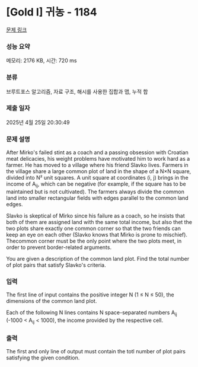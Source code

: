 # [Gold I] 귀농 - 1184 

[문제 링크](https://www.acmicpc.net/problem/1184) 

### 성능 요약

메모리: 2176 KB, 시간: 720 ms

### 분류

브루트포스 알고리즘, 자료 구조, 해시를 사용한 집합과 맵, 누적 합

### 제출 일자

2025년 4월 25일 20:30:49

### 문제 설명

<p>After Mirko's failed stint as a coach and a passing obsession with Croatian meat delicacies, his weight problems have motivated him to work hard as a farmer. He has moved to a village where his friend Slavko lives. Farmers in the village share a large common plot of land in the shape of a N×N square, divided into N² unit squares. A unit square at coordinates (i, j) brings in the income of A<sub>ij</sub>, which can be negative (for example, if the square has to be maintained but is not cultivated). The farmers always divide the common land into smaller rectangular fields with edges parallel to the common land edges. </p>

<p>Slavko is skeptical of Mirko since his failure as a coach, so he insists that both of them are assigned land with the same total income, but also thet the two plots share exactly one common corner so that the two friends can keep an eye on each other (Slavko knows that Mirko is prone to mischief). Thecommon corner must be the only point where the two plots meet, in order to prevent border-related arguments. </p>

<p>You are given a description of the common land plot. Find the total number of plot pairs that satisfy Slavko's criteria. </p>

### 입력 

 <p>The first line of input contains the positive integer N (1 ≤ N ≤ 50), the dimensions of the common land plot. </p>

<p>Each of the following N lines contains N space-separated numbers A<sub>ij</sub> (-1000 < A<sub>ij</sub> < 1000), the income provided by the respective cell.</p>

### 출력 

 <p>The first and only line of output must contain the totl number of plot pairs satisfying the given condition.</p>

